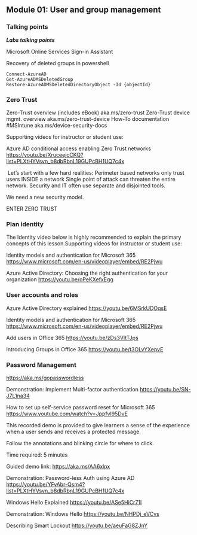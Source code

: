 ## Module 01: User and group management


### Talking points

***Labs talking points***

Microsoft Online Services Sign-in Assistant


Recovery of deleted groups in powershell

```
Connect-AzureAD
Get-AzureADMSDeletedGroup
Restore-AzureADMSDeletedDirectoryObject -Id {objectId}
```




### Zero Trust

Zero-Trust overview (includes eBook) aka.ms/zero-trust
Zero-Trust device mgmt. overview aka.ms/zero-trust-device
How-To documentation #MSIntune aka.ms/device-security-docs


Supporting videos for instructor or student use:

Azure AD conditional access enabling Zero Trust networks
https://youtu.be/XruceejcCKQ?list=PLXtHYVsvn_b8dbRbnL19GUPcBH1UQ7c4x


 Let’s start with a few hard realities: 
Perimeter based networks only trust users INSIDE a network
Single point of attack can threaten the entire network.
Security and IT often use separate and disjointed tools. 

We need a new security model.

ENTER ZERO TRUST


### Plan identity

The Identity video below is highly recommended to explain the primary concepts of this lesson.Supporting videos for instructor or student use:

Identity models and authentication for Microsoft 365
https://www.microsoft.com/en-us/videoplayer/embed/RE2Pjwu


Azure Active Directory: Choosing the right authentication for your organization
https://youtu.be/oPeKXefxEgg


### User accounts and roles

Azure Active Directory explained
https://youtu.be/6MSrkUDOqsE

Identity models and authentication for Microsoft 365
https://www.microsoft.com/en-us/videoplayer/embed/RE2Pjwu

Add users in Office 365
https://youtu.be/zDs3VltTJps

Introducing Groups in Office 365
https://youtu.be/t3OLvYXepvE


### Password Management

https://aka.ms/gopasswordless

Demonstration: Implement Multi-factor authentication
https://youtu.be/SN-J7L1na34

How to set up self-service password reset for Microsoft 365
https://www.youtube.com/watch?v=Jppfvl95DvE


This recorded demo is provided to give learners a sense of the experience when a user sends and receives a protected message.

Follow the annotations and blinking circle for where to click.

Time required: 5 minutes
  
Guided demo link: https://aka.ms/AA6xlpx

Demonstration: Password-less Auth using Azure AD
https://youtu.be/YFvAbr-Qsm4?list=PLXtHYVsvn_b8dbRbnL19GUPcBH1UQ7c4x

Windows Hello Explained
https://youtu.be/ASe5HiCr71I

Demonstration: Windows Hello
https://youtu.be/NHPDj_eVCvs

Describing Smart Lockout
https://youtu.be/aeuFaG8ZJnY
